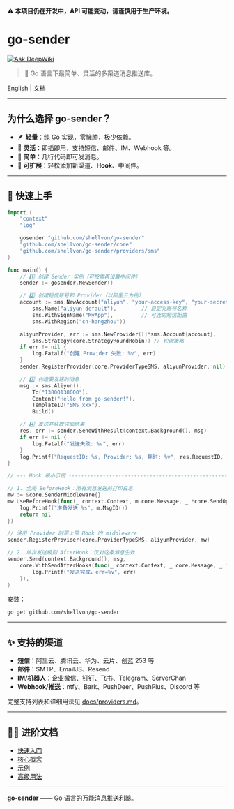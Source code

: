 **⚠️ 本项目仍在开发中，API 可能变动，请谨慎用于生产环境。**

# go-sender

[![Ask DeepWiki](https://deepwiki.com/badge.svg)](https://deepwiki.com/shellvon/go-sender)

> 🚀 Go 语言下最简单、灵活的多渠道消息推送库。

[English](./README.md) | [文档](./docs/getting-started.md)

---

## 为什么选择 go-sender？

- 🪶 **轻量**：纯 Go 实现，零臃肿，极少依赖。
- 🧩 **灵活**：即插即用，支持短信、邮件、IM、Webhook 等。
- 🚀 **简单**：几行代码即可发消息。
- 🔌 **可扩展**：轻松添加新渠道、**Hook**、中间件。

---

## 🚀 快速上手

```go
import (
    "context"
    "log"

    gosender "github.com/shellvon/go-sender"
    "github.com/shellvon/go-sender/core"
    "github.com/shellvon/go-sender/providers/sms"
)

func main() {
    // 1️⃣ 创建 Sender 实例（可按需再设置中间件）
    sender := gosender.NewSender()

    // 2️⃣ 创建短信账号和 Provider（以阿里云为例）
    account := sms.NewAccount("aliyun", "your-access-key", "your-secret-key",
        sms.Name("aliyun-default"),        // 自定义账号名称
        sms.WithSignName("MyApp"),         // 可选的短信配置
        sms.WithRegion("cn-hangzhou"))

    aliyunProvider, err := sms.NewProvider([]*sms.Account{account},
        sms.Strategy(core.StrategyRoundRobin)) // 轮询策略
    if err != nil {
        log.Fatalf("创建 Provider 失败: %v", err)
    }
    sender.RegisterProvider(core.ProviderTypeSMS, aliyunProvider, nil)

    // 3️⃣ 构造要发送的消息
    msg := sms.Aliyun().
        To("13800138000").
        Content("Hello from go-sender!").
        TemplateID("SMS_xxx").
        Build()

    // 4️⃣ 发送并获取详细结果
    res, err := sender.SendWithResult(context.Background(), msg)
    if err != nil {
        log.Fatalf("发送失败: %v", err)
    }
    log.Printf("RequestID: %s, Provider: %s, 耗时: %v", res.RequestID, res.ProviderName, res.Elapsed)
}

// --- Hook 最小示例 ---------------------------------------------------

// 1. 全局 BeforeHook：所有消息发送前打印日志
mw := &core.SenderMiddleware{}
mw.UseBeforeHook(func(_ context.Context, m core.Message, _ *core.SendOptions) error {
    log.Printf("准备发送 %s", m.MsgID())
    return nil
})

// 注册 Provider 时带上带 Hook 的 middleware
sender.RegisterProvider(core.ProviderTypeSMS, aliyunProvider, mw)

// 2. 单次发送级别 AfterHook：仅对这条消息生效
sender.Send(context.Background(), msg,
    core.WithSendAfterHooks(func(_ context.Context, _ core.Message, _ *core.SendOptions, _ *core.SendResult, err error) {
        log.Printf("发送完成，err=%v", err)
    }),
)

```

安装：

```bash
go get github.com/shellvon/go-sender
```

---

## ✨ 支持的渠道

- **短信**：阿里云、腾讯云、华为、云片、创蓝 253 等
- **邮件**：SMTP、EmailJS、Resend
- **IM/机器人**：企业微信、钉钉、飞书、Telegram、ServerChan
- **Webhook/推送**：ntfy、Bark、PushDeer、PushPlus、Discord 等

完整支持列表和详细用法见 [docs/providers.md](docs/providers.md)。

---

## 🧑‍💻 进阶文档

- [快速入门](./docs/getting-started.md)
- [核心概念](./docs/concepts.md)
- [示例](./docs/examples.md)
- [高级用法](./docs/advanced.md)

---

**go-sender** —— Go 语言的万能消息推送利器。
